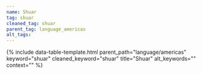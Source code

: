 ```yaml
---
name: Shuar
tag: shuar
cleaned_tag: shuar
parent_tag: language_americas
alt_tags: 
---
```


{% include data-table-template.html 
  parent_path="language/americas" 
  keyword="shuar" 
  cleaned_keyword="shuar" 
  title="Shuar"
  alt_keywords=""
  context=""
%}

